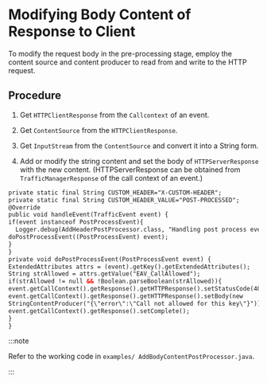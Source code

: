 ﻿---
sidebar_position: 3
---

# Modifying Body Content of Response to Client

<head>
  <meta name="guidename" content="API Management"/>
  <meta name="context" content="GUID-4b775476-5f16-4fc6-99b8-c7f30531f0ea"/>
</head>

To modify the request body in the pre-processing stage, employ the content source and content producer to read from and write to the HTTP request. 

## Procedure

1. Get `HTTPClientResponse` from the `Callcontext` of an event. 

2. Get `ContentSource` from the `HTTPClientResponse`. 

3. Get `InputStream` from the `ContentSource` and convert it into a String form. 

4. Add or modify the string content and set the body of `HTTPServerResponse` with the new content. (HTTPServerResponse can be obtained from `TrafficManagerResponse` of the call context of an event.) 

```xml
private static final String CUSTOM_HEADER="X-CUSTOM-HEADER";
private static final String CUSTOM_HEADER_VALUE="POST-PROCESSED";
@Override
public void handleEvent(TrafficEvent event) {
if(event instanceof PostProcessEvent){
  Logger.debug(AddHeaderPostProcessor.class, "Handling post process event");
doPostProcessEvent((PostProcessEvent) event);
}
}
private void doPostProcessEvent(PostProcessEvent event) {
ExtendedAttributes attrs = (event).getKey().getExtendedAttributes();
String strAllowed = attrs.getValue("EAV_CallAllowed");
if(strAllowed != null && !Boolean.parseBoolean(strAllowed)){
event.getCallContext().getResponse().getHTTPResponse().setStatusCode(401);
event.getCallContext().getResponse().getHTTPResponse().setBody(new
StringContentProducer("{\"error\":\"Call not allowed for this key\"}"));
event.getCallContext().getResponse().setComplete();
}
}
```

:::note

Refer to the working code in `examples/ AddBodyContentPostProcessor.java`. 

:::
